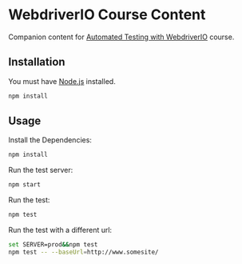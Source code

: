 # WebdriverIO Course Content

Companion content for [Automated Testing with WebdriverIO](http://learnwebdriverio.com/) course.

## Installation

You must have [Node.js](https://www.nodejs.org/) installed.

```sh
npm install
```

## Usage

Install the Dependencies:

```sh
npm install
```

Run the test server:

```sh
npm start
```

Run the test:
```sh
npm test
```

Run the test with a different url:
```sh
set SERVER=prod&&npm test
npm test -- --baseUrl=http://www.somesite/
```
